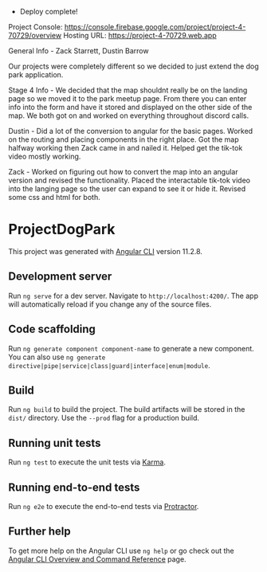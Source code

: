 +  Deploy complete!

Project Console: https://console.firebase.google.com/project/project-4-70729/overview
Hosting URL: https://project-4-70729.web.app

General Info - Zack Starrett, Dustin Barrow

Our projects were completely different so we decided to just extend the dog park application.

Stage 4 Info - We decided that the map shouldnt really be on the landing page so we moved it to the park meetup page. From there you can enter info into the form and have it stored and displayed on the other side of the map. We both got on and worked on everything throughout discord calls. 

Dustin - Did a lot of the conversion to angular for the basic pages. Worked on the routing and placing components in the right place. Got the map halfway working then Zack came in and nailed it. Helped get the tik-tok video mostly working. 

Zack - Worked on figuring out how to convert the map into an angular version and revised the functionality. Placed the interactable tik-tok video into the langing page so the user can expand to see it or hide it. Revised some css and html for both. 

# ProjectDogPark

This project was generated with [Angular CLI](https://github.com/angular/angular-cli) version 11.2.8.

## Development server

Run `ng serve` for a dev server. Navigate to `http://localhost:4200/`. The app will automatically reload if you change any of the source files.

## Code scaffolding

Run `ng generate component component-name` to generate a new component. You can also use `ng generate directive|pipe|service|class|guard|interface|enum|module`.

## Build

Run `ng build` to build the project. The build artifacts will be stored in the `dist/` directory. Use the `--prod` flag for a production build.

## Running unit tests

Run `ng test` to execute the unit tests via [Karma](https://karma-runner.github.io).

## Running end-to-end tests

Run `ng e2e` to execute the end-to-end tests via [Protractor](http://www.protractortest.org/).

## Further help

To get more help on the Angular CLI use `ng help` or go check out the [Angular CLI Overview and Command Reference](https://angular.io/cli) page.
